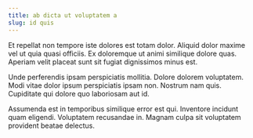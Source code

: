 ```yaml
---
title: ab dicta ut voluptatem a
slug: id quis
---
```


Et repellat non tempore iste dolores est totam dolor. Aliquid dolor maxime vel ut quia quasi officiis. Ex doloremque ut animi similique dolore quas. Aperiam velit placeat sunt sit fugiat dignissimos minus est.

Unde perferendis ipsam perspiciatis mollitia. Dolore dolorem voluptatem. Modi vitae dolor ipsum perspiciatis ipsam non. Nostrum nam quis. Cupiditate qui dolore quo laboriosam aut id.

Assumenda est in temporibus similique error est qui. Inventore incidunt quam eligendi. Voluptatem recusandae in. Magnam culpa sit voluptatem provident beatae delectus.
